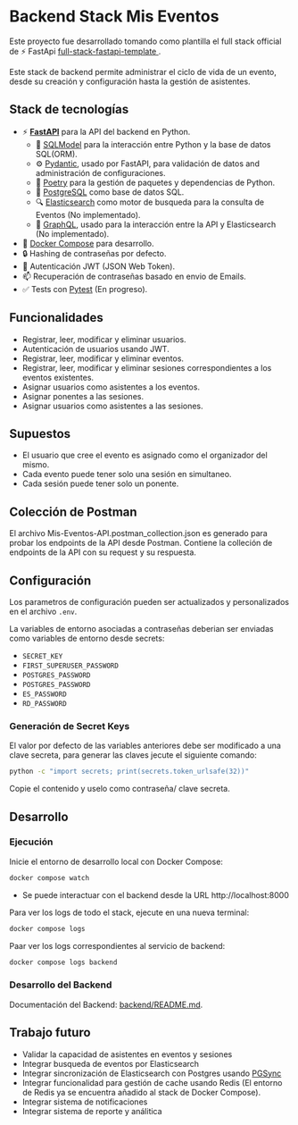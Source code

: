 # Backend Stack Mis Eventos

Este proyecto fue desarrollado tomando como plantilla el full stack official de ⚡ FastApi [full-stack-fastapi-template
](https://github.com/fastapi/full-stack-fastapi-template/tree/master).

Este stack de backend permite administrar el ciclo de vida de un evento, desde su creación y configuración hasta la gestión de
asistentes.

## Stack de tecnologías

- ⚡ [**FastAPI**](https://fastapi.tiangolo.com) para la API del backend en Python.
    - 🧰 [SQLModel](https://sqlmodel.tiangolo.com) para la interacción entre Python y la base de datos SQL(ORM).
    - ⚙️ [Pydantic](https://docs.pydantic.dev), usado por FastAPI, para validación de datos and administración de configuraciones.
    - 🔨 [Poetry](https://python-poetry.org) para la gestión de paquetes y dependencias de Python.
    - 💾 [PostgreSQL](https://www.postgresql.org) como base de datos SQL.
    - 🔍 [Elasticsearch](https://www.elastic.co/elasticsearch) como motor de busqueda para la consulta de Eventos (No implementado).
    - 🚪 [GraphQL](https://graphql.org/), usado para la interacción entre la API y Elasticsearch (No implementado).
- 🐋 [Docker Compose](https://www.docker.com) para desarrollo.
- 🔒 Hashing de contraseñas por defecto.
- 🔑 Autenticación JWT (JSON Web Token).
- 📫 Recuperación de contraseñas basado en envio de Emails.
- ✅ Tests con [Pytest](https://pytest.org) (En progreso).

## Funcionalidades

- Registrar, leer, modificar y eliminar usuarios.
- Autenticación de usuarios usando JWT.
- Registrar, leer, modificar y eliminar eventos.
- Registrar, leer, modificar y eliminar sesiones correspondientes a los eventos existentes.
- Asignar usuarios como asistentes a los eventos.
- Asignar ponentes a las sesiones.
- Asignar usuarios como asistentes a las sesiones.

## Supuestos

- El usuario que cree el evento es asignado como el organizador del mismo.
- Cada evento puede tener solo una sesión en simultaneo.
- Cada sesión puede tener solo un ponente.

## Colección de Postman
El archivo Mis-Eventos-API.postman_collection.json es generado para probar los endpoints de la API desde Postman.
Contiene la colleción de endpoints de la API con su request y su respuesta.

## Configuración

Los parametros de configuración pueden ser actualizados y personalizados en el archivo `.env`.

La variables de entorno asociadas a contraseñas deberian ser enviadas como variables de entorno desde secrets:

- `SECRET_KEY`
- `FIRST_SUPERUSER_PASSWORD`
- `POSTGRES_PASSWORD`
- `POSTGRES_PASSWORD`
- `ES_PASSWORD`
- `RD_PASSWORD`

### Generación de Secret Keys

El valor por defecto de las variables anteriores debe ser modificado a una clave secreta, para generar las claves jecute el siguiente comando:

```bash
python -c "import secrets; print(secrets.token_urlsafe(32))"
```

Copie el contenido y uselo como contraseña/ clave secreta.

## Desarrollo

### Ejecución

Inicie el entorno de desarrollo local con Docker Compose:
```bash
docker compose watch
```

* Se puede interactuar con el backend desde la URL http://localhost:8000

Para ver los logs de todo el stack, ejecute en una nueva terminal:

```bash
docker compose logs
```

Paar ver los logs correspondientes al servicio de backend:

```bash
docker compose logs backend
```
### Desarrollo del Backend

Documentación del Backend: [backend/README.md](./backend/README.md).

## Trabajo futuro

- Validar la capacidad de asistentes en eventos y sesiones
- Integrar busqueda de eventos por Elasticsearch
- Integrar sincronización de Elasticsearch con Postgres usando [PGSync](https://pgsync.com/)
- Integrar funcionalidad para gestión de cache usando Redis (El entorno de Redis ya se encuentra añadido al stack de Docker Compose).
- Integrar sistema de notificaciones
- Integrar sistema de reporte y análitica
